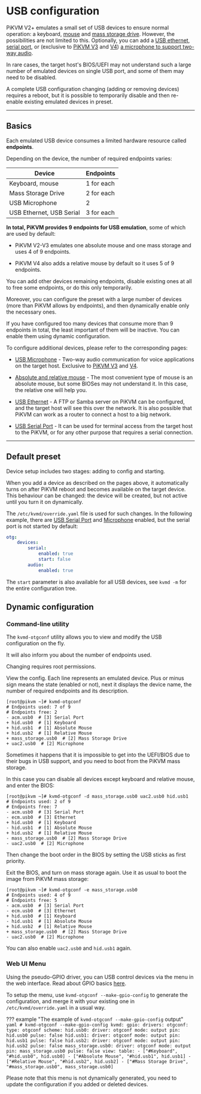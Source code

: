 # USB configuration

PiKVM V2+ emulates a small set of USB devices to ensure normal operation: a keyboard, [mouse](mouse.md) and [mass storage drive](msd.md).
However, the possibilities are not limited to this. Optionally, you can add a [USB ethernet](usb_ethernet.md),
[serial port](usb_serial.md), or (exclusive to [PiKVM V3](v3.md) and [V4](v4.md)) [a microphone to support two-way audio](audio.md).

In rare cases, the target host's BIOS/UEFI may not understand such a large number of emulated devices on single USB port,
and some of them may need to be disabled.

A complete USB configuration changing (adding or removing devices) requires a reboot, but it is possible
to temporarily disable and then re-enable existing emulated devices in preset.


-----
## Basics

Each emulated USB device consumes a limited hardware resource called **endpoints**.

Depending on the device, the number of required endpoints varies:

| Device | Endpoints |
|--------|-----------|
| Keyboard, mouse | 1 for each |
| Mass Storage Drive | 2 for each |
| USB Microphone | 2 |
| USB Ethernet, USB Serial | 3 for each |

**In total, PiKVM provides 9 endpoints for USB emulation**, some of which are used by default:

* PiKVM V2-V3 emulates one absolute mouse and one mass storage and uses 4 of 9 endpoints.

* PiKVM V4 also adds a relative mouse by default so it uses 5 of 9 endpoints.

You can add other devices remaining endpoints, disable existing ones at all to free some endpoints, or do this only temporarily.

Moreover, you can configure the preset with a large number of devices (more than PiKVM allows by endpoints),
and then dynamically enable only the necessary ones.

If you have configured too many devices that consume more than 9 endpoints in total,
the least important of them will be inactive. You can enable them using dynamic configuration.

To configure additional devices, please refer to the corresponding pages:

* [USB Microphone](audio.md) - Two-way audio communication for voice applications on the target host.
    Exclusive to [PiKVM V3](v3.md) and [V4](v4.md).

* [Absolute and relative mouse](mouse.md) - The most convenient type of mouse is an absolute mouse,
    but some BIOSes may not understand it. In this case, the relative one will help you.

* [USB Ethernet](usb_ethernet.md) - A FTP or Samba server on PiKVM can be configured, and the target host
    will see this over the network. It is also possible that PiKVM can work as a router to connect a host to a big network.

* [USB Serial Port](usb_serial.md) - It can be used for terminal access from the target host to the PiKVM,
    or for any other purpose that requires a serial connection.


-----
## Default preset

Device setup includes two stages: adding to config and starting.

When you add a device as described on the pages above, it automatically turns on after PiKVM reboot
and becomes available on the target device. This behaviour can be changed: the device will be created,
but not active until you turn it on dynamically.

The `/etc/kvmd/override.yaml` file is used for such changes. In the following example,
there are [USB Serial Port](usb_serial.md) and [Microphone](audio.md) enabled,
but the serial port is not started by default:

```yaml
otg:
    devices:
        serial:
            enabled: true
            start: false
        audio:
            enabled: true
```

The `start` parameter is also available for all USB devices, see `kvmd -m` for the entire configuration tree.


## Dynamic configuration


### Command-line utility

The `kvmd-otgconf` utility allows you to view and modify the USB configuration on the fly.

It will also inform you about the number of endpoints used.

Changing requires root permissions.

View the config. Each line represents an emulated device.
Plus or minus sign means the state (enabled or not), next it displays the device name,
the number of required endpoints and its description.

```console
[root@pikvm ~]# kvmd-otgconf
# Endpoints used: 7 of 9
# Endpoints free: 2
- acm.usb0  # [3] Serial Port
+ hid.usb0  # [1] Keyboard
+ hid.usb1  # [1] Absolute Mouse
+ hid.usb2  # [1] Relative Mouse
+ mass_storage.usb0  # [2] Mass Storage Drive
+ uac2.usb0  # [2] Microphone
```

Sometimes it happens that it is impossible to get into the UEFI/BIOS due to their bugs in USB support,
and you need to boot from the PiKVM mass storage.

In this case you can disable all devices except keyboard and relative mouse, and enter the BIOS:

```console
[root@pikvm ~]# kvmd-otgconf -d mass_storage.usb0 uac2.usb0 hid.usb1
# Endpoints used: 2 of 9
# Endpoints free: 7
- acm.usb0  # [3] Serial Port
- ecm.usb0  # [3] Ethernet
+ hid.usb0  # [1] Keyboard
- hid.usb1  # [1] Absolute Mouse
+ hid.usb2  # [1] Relative Mouse
- mass_storage.usb0  # [2] Mass Storage Drive
- uac2.usb0  # [2] Microphone
```

Then change the boot order in the BIOS by setting the USB sticks as first priority.

Exit the BIOS, and turn on mass storage again. Use it as usual to boot the image from PiKVM mass storage:

```console
[root@pikvm ~]# kvmd-otgconf -e mass_storage.usb0
# Endpoints used: 4 of 9
# Endpoints free: 5
- acm.usb0  # [3] Serial Port
- ecm.usb0  # [3] Ethernet
+ hid.usb0  # [1] Keyboard
- hid.usb1  # [1] Absolute Mouse
+ hid.usb2  # [1] Relative Mouse
+ mass_storage.usb0  # [2] Mass Storage Drive
- uac2.usb0  # [2] Microphone
```

You can also enable `uac2.usb0` and `hid.usb1` again.


### Web UI Menu

Using the pseudo-GPIO driver, you can USB control devices via the menu in the web interface.
Read about GPIO basics [here](gpio.md).

To setup the menu, use `kvmd-otgconf --make-gpio-config` to generate the configuration, and merge it
with your existing one in `/etc/kvmd/override.yaml` in a usual way.

??? example "The example of `kvmd-otgconf --make-gpio-config` output"
    ```yaml
    # kvmd-otgconf --make-gpio-config
    kvmd:
        gpio:
            drivers:
                otgconf:
                    type: otgconf
            scheme:
                hid.usb0:
                    driver: otgconf
                    mode: output
                    pin: hid.usb0
                    pulse: false
                hid.usb1:
                    driver: otgconf
                    mode: output
                    pin: hid.usb1
                    pulse: false
                hid.usb2:
                    driver: otgconf
                    mode: output
                    pin: hid.usb2
                    pulse: false
                mass_storage.usb0:
                    driver: otgconf
                    mode: output
                    pin: mass_storage.usb0
                    pulse: false
            view:
                table:
                    - ["#Keyboard", "#hid.usb0", hid.usb0]
                    - ["#Absolute Mouse", "#hid.usb1", hid.usb1]
                    - ["#Relative Mouse", "#hid.usb2", hid.usb2]
                    - ["#Mass Storage Drive", "#mass_storage.usb0", mass_storage.usb0]
    ```

Please note that this menu is not dynamically generated, you need to update the configuration if you added or deleted devices.
